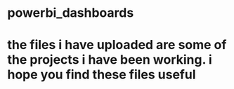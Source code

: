 # powerbi_dashboards
# the files i have uploaded are some of the projects i have been working. i hope you find these files useful
